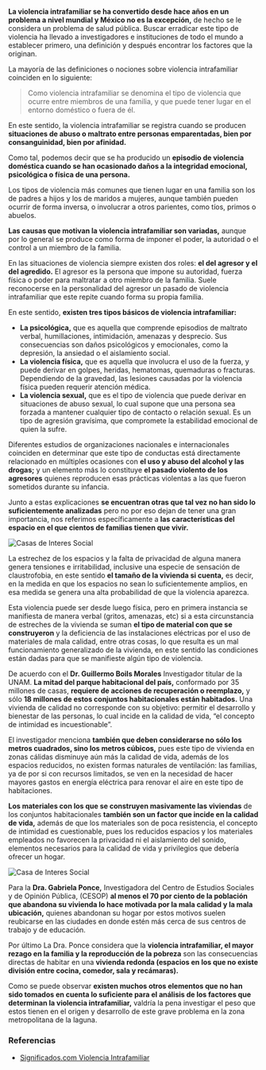 
**La violencia intrafamiliar se ha convertido desde hace años en un problema a nivel mundial y México no es la excepción,** de hecho se le considera un problema de salud pública. Buscar erradicar este tipo de violencia ha llevado a investigadores e instituciones de todo el mundo a establecer primero, una definición y después encontrar los factores que la originan.

La mayoría de las definiciones o nociones sobre violencia intrafamiliar coinciden en lo siguiente:

> Como violencia intrafamiliar se denomina el tipo de violencia que ocurre entre miembros de una familia, y que puede tener lugar en el entorno doméstico o fuera de él.

En este sentido, la violencia intrafamiliar se registra cuando se producen **situaciones de abuso o maltrato entre personas emparentadas, bien por consanguinidad, bien por afinidad.**

Como tal, podemos decir que se ha producido un **episodio de violencia doméstica cuando se han ocasionado daños a la integridad emocional, psicológica o física de una persona.**

Los tipos de violencia más comunes que tienen lugar en una familia son los de padres a hijos y los de maridos a mujeres, aunque también pueden ocurrir de forma inversa, o involucrar a otros parientes, como tíos, primos o abuelos.

**Las causas que motivan la violencia intrafamiliar son variadas,** aunque por lo general se produce como forma de imponer el poder, la autoridad o el control a un miembro de la familia.

En las situaciones de violencia siempre existen dos roles: **el del agresor y el del agredido.** El agresor es la persona que impone su autoridad, fuerza física o poder para maltratar a otro miembro de la familia. Suele reconocerse en la personalidad del agresor un pasado de violencia intrafamiliar que este repite cuando forma su propia familia.

En este sentido, **existen tres tipos básicos de violencia intrafamiliar:**

* **La psicológica,** que es aquella que comprende episodios de maltrato verbal, humillaciones, intimidación, amenazas y desprecio. Sus consecuencias son daños psicológicos y emocionales, como la depresión, la ansiedad o el aislamiento social.
* **La violencia física,** que es aquella que involucra el uso de la fuerza, y puede derivar en golpes, heridas, hematomas, quemaduras o fracturas. Dependiendo de la gravedad, las lesiones causadas por la violencia física pueden requerir atención médica.
* **La violencia sexual,** que es el tipo de violencia que puede derivar en situaciones de abuso sexual, lo cual supone que una persona sea forzada a mantener cualquier tipo de contacto o relación sexual. Es un tipo de agresión gravísima, que compromete la estabilidad emocional de quien la sufre.

Diferentes estudios de organizaciones nacionales e internacionales coinciden en determinar que este tipo de conductas está directamente relacionado en múltiples ocasiones con **el uso y abuso del alcohol y las drogas;** y un elemento más lo constituye **el pasado violento de los agresores** quienes reproducen esas prácticas violentas a las que fueron sometidos durante su infancia.

Junto a estas explicaciones **se encuentran otras que tal vez no han sido lo suficientemente analizadas** pero no por eso dejan de tener una gran importancia, nos referimos específicamente a **las características del espacio en el que cientos de familias tienen que vivir.**

<img class="img-responsive" src="vivienda-social-y-violencia-intrafamiliar/casas-interes-social-2.jpg" alt="Casas de Interes Social">

La estrechez de los espacios y la falta de privacidad de alguna manera genera tensiones e irritabilidad, inclusive una especie de sensación de claustrofobia, en este sentido **el tamaño de la vivienda si cuenta,** es decir, en la medida en que los espacios no sean lo suficientemente amplios, en esa medida se genera una alta probabilidad de que la violencia aparezca.

Esta violencia puede ser desde luego física, pero en primera instancia se manifiesta de manera verbal (gritos, amenazas, etc) si a esta circunstancia de estreches de la vivienda se suman **el tipo de material con que se construyeron** y la deficiencia de las instalaciones eléctricas por el uso de materiales de mala calidad, entre otras cosas, lo que resulta es un mal funcionamiento generalizado de la vivienda, en este sentido las condiciones están dadas para que se manifieste algún tipo de violencia.

De acuerdo con el **Dr. Guillermo Boils Morales** Investigador titular de la UNAM. **La mitad del parque habitacional del país,** conformado por 35 millones de casas, **requiere de acciones de recuperación o reemplazo,** y sólo **18 millones de estos conjuntos habitacionales están habitados.** Una vivienda de calidad no corresponde con su objetivo: permitir el desarrollo y bienestar de las personas, lo cual incide en la calidad de vida, “el concepto de intimidad es incuestionable”.

El investigador menciona **también que deben considerarse no sólo los metros cuadrados, sino los metros cúbicos,** pues este tipo de vivienda en zonas cálidas disminuye aún más la calidad de vida, además de los espacios reducidos, no existen formas naturales de ventilación: las familias, ya de por si con recursos limitados, se ven en la necesidad de hacer mayores gastos en energía eléctrica para renovar el aire en este tipo de habitaciones.

**Los materiales con los que se construyen masivamente las viviendas** de los conjuntos habitacionales **también son un factor que incide en la calidad de vida,** además de que los materiales son de poca resistencia, el concepto de intimidad es cuestionable, pues los reducidos espacios y los materiales empleados no favorecen la privacidad ni el aislamiento del sonido, elementos necesarios para la calidad de vida y privilegios que debería ofrecer un hogar.

<img class="img-responsive" src="vivienda-social-y-violencia-intrafamiliar/casas-interes-social-1.jpg" alt="Casa de Interes Social">

Para la **Dra. Gabriela Ponce,** Investigadora del Centro de Estudios Sociales y de Opinión Pública, (CESOP) **al menos el 70 por ciento de la población que abandona su vivienda lo hace motivada por la mala calidad y la mala ubicación,** quienes abandonan su hogar por estos motivos suelen reubicarse en las ciudades en donde estén más cerca de sus centros de trabajo y de educación.

Por último La Dra. Ponce considera que la **violencia intrafamiliar, el mayor rezago en la familia y la reproducción de la pobreza** son las consecuencias directas de habitar en una **vivienda redonda (espacios en los que no existe división entre cocina, comedor, sala y recámaras).**

Como se puede observar **existen muchos otros elementos que no han sido tomados en cuenta lo suficiente para el análisis de los factores que determinan la violencia intrafamiliar,** valdría la pena investigar el peso que estos tienen en el origen y desarrollo de este grave problema en la zona metropolitana de la laguna.

### Referencias

* [Significados.com Violencia Intrafamiliar](http://www.significados.com/violencia-intrafamiliar/)
